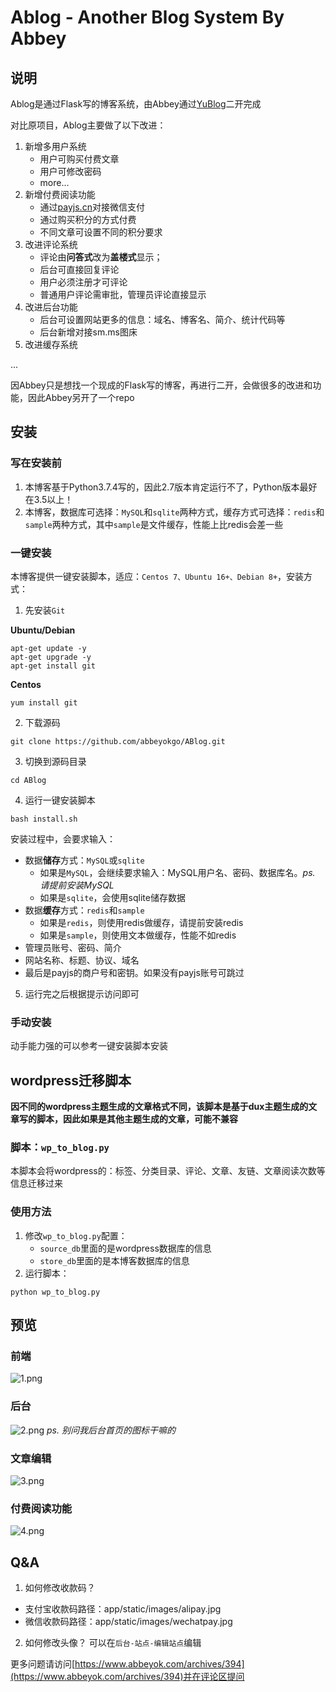 # Ablog - Another Blog System By Abbey


## 说明
Ablog是通过Flask写的博客系统，由Abbey通过[YuBlog](https://github.com/Blackyukun/YuBlog)二开完成

对比原项目，Ablog主要做了以下改进：

1. 新增多用户系统
    - 用户可购买付费文章
    - 用户可修改密码
    - more...
2. 新增付费阅读功能
    - 通过[payjs.cn](https://payjs.cn/ref/KZVNLZ)对接微信支付
    - 通过购买积分的方式付费
    - 不同文章可设置不同的积分要求
3. 改进评论系统
    - 评论由**问答式**改为**盖楼式**显示；
    - 后台可直接回复评论
    - 用户必须注册才可评论
    - 普通用户评论需审批，管理员评论直接显示
4. 改进后台功能
    - 后台可设置网站更多的信息：域名、博客名、简介、统计代码等
    - 后台新增对接sm.ms图床
5. 改进缓存系统

...

因Abbey只是想找一个现成的Flask写的博客，再进行二开，会做很多的改进和功能，因此Abbey另开了一个repo


## 安装
### 写在安装前
1. 本博客基于Python3.7.4写的，因此2.7版本肯定运行不了，Python版本最好在3.5以上！
2. 本博客，数据库可选择：`MySQL`和`sqlite`两种方式，缓存方式可选择：`redis`和`sample`两种方式，其中`sample`是文件缓存，性能上比redis会差一些

### 一键安装
本博客提供一键安装脚本，适应：`Centos 7、Ubuntu 16+、Debian 8+`，安装方式：

1. 先安装`Git`

**Ubuntu/Debian**
```
apt-get update -y
apt-get upgrade -y
apt-get install git
```
**Centos**
```
yum install git
```

2. 下载源码
```
git clone https://github.com/abbeyokgo/ABlog.git
```

3. 切换到源码目录
```
cd ABlog
```

4. 运行一键安装脚本
```
bash install.sh
```

安装过程中，会要求输入：

- 数据**储存**方式：`MySQL`或`sqlite`
    - 如果是`MySQL`，会继续要求输入：MySQL用户名、密码、数据库名。_ps. 请提前安装MySQL_
    - 如果是`sqlite`，会使用sqlite储存数据
- 数据**缓存**方式：`redis`和`sample`
    - 如果是`redis`，则使用redis做缓存，请提前安装redis
    - 如果是`sample`，则使用文本做缓存，性能不如redis
- 管理员账号、密码、简介
- 网站名称、标题、协议、域名
- 最后是payjs的商户号和密钥。如果没有payjs账号可跳过

5. 运行完之后根据提示访问即可

### 手动安装
动手能力强的可以参考一键安装脚本安装


## wordpress迁移脚本
**因不同的wordpress主题生成的文章格式不同，该脚本是基于dux主题生成的文章写的脚本，因此如果是其他主题生成的文章，可能不兼容**

### 脚本：`wp_to_blog.py`
本脚本会将wordpress的：标签、分类目录、评论、文章、友链、文章阅读次数等信息迁移过来

### 使用方法
1. 修改`wp_to_blog.py`配置：
    - `source_db`里面的是wordpress数据库的信息
    - `store_db`里面的是本博客数据库的信息
2. 运行脚本：
```
python wp_to_blog.py
```

## 预览
### 前端
![1.png](https://i.loli.net/2019/08/08/cvQZYT6ou7kEaJj.png)

### 后台
![2.png](https://i.loli.net/2019/08/08/yvqpJQOUaRCdlsW.png)
_ps. 别问我后台首页的图标干嘛的_

### 文章编辑
![3.png](https://i.loli.net/2019/08/08/AoXEYDnCmdbzH8K.png)

### 付费阅读功能
![4.png](https://i.loli.net/2019/08/08/26Wg5FMIXCsEn7T.png)


## Q&A

1. 如何修改收款码？
- 支付宝收款码路径：app/static/images/alipay.jpg
- 微信收款码路径：app/static/images/wechatpay.jpg

2. 如何修改头像？
可以在`后台-站点-编辑站点`编辑

更多问题请访问[https://www.abbeyok.com/archives/394](https://www.abbeyok.com/archives/394)并在评论区提问
